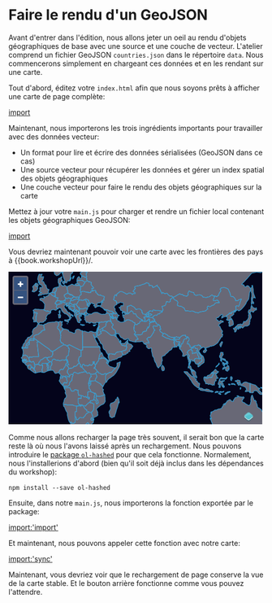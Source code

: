 # Faire le rendu d'un GeoJSON

Avant d'entrer dans l'édition, nous allons jeter un oeil au rendu d'objets géographiques de base avec une source et une couche de vecteur. L'atelier comprend un fichier GeoJSON `countries.json` dans le répertoire `data`. Nous commencerons simplement en chargeant ces données et en les rendant sur une carte.

Tout d'abord, éditez votre `index.html` afin que nous soyons prêts à afficher une carte de page complète:

[import](../../../src/en/examples/vector/geojson.html)

Maintenant, nous importerons les trois ingrédients importants pour travailler avec des données vecteur:

 * Un format pour lire et écrire des données sérialisées (GeoJSON dans ce cas)
 * Une source vecteur pour récupérer les données et gérer un index spatial des objets géographiques
 * Une couche vecteur pour faire le rendu des objets géographiques sur la carte

Mettez à jour votre `main.js` pour charger et rendre un fichier local contenant les objets géographiques GeoJSON:

[import](../../../src/en/examples/vector/geojson.js)

Vous devriez maintenant pouvoir voir une carte avec les frontières des pays à {{book.workshopUrl}}/.

![Objets géographiques GeoJSON](geojson.png)

Comme nous allons recharger la page très souvent, il serait bon que la carte reste là où nous l'avons laissé après un rechargement. Nous pouvons introduire le [package `ol-hashed`](https://www.npmjs.com/package/ol-hashed) pour que cela fonctionne. Normalement, nous l'installerions d'abord (bien qu'il soit déjà inclus dans les dépendances du workshop):

    npm install --save ol-hashed

Ensuite, dans notre `main.js`, nous importerons la fonction exportée par le package:

[import:'import'](../../../src/en/examples/vector/sync.js)

Et maintenant, nous pouvons appeler cette fonction avec notre carte:

[import:'sync'](../../../src/en/examples/vector/sync.js)

Maintenant, vous devriez voir que le rechargement de page conserve la vue de la carte stable. Et le bouton arrière fonctionne comme vous pouvez l'attendre.
